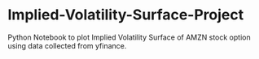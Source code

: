 # Implied-Volatility-Surface-Project

Python Notebook to plot Implied Volatility Surface of AMZN stock option using data collected from yfinance.
